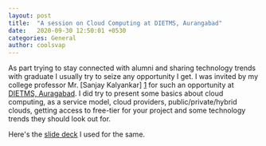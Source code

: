 ```yaml
---
layout: post
title:  "A session on Cloud Computing at DIETMS, Aurangabad"
date:   2020-09-30 12:50:01 +0530
categories: General
author: coolsvap
---
```


As part trying to stay connected with alumni and sharing technology trends with graduate I usually try to seize any opportunity I get. I was invited by my college professor Mr. [Sanjay Kalyankar] [1] for such an opportunity at [DIETMS, Auragabad][0]. I did try to present some basics about cloud computing, as a service model, cloud providers, public/private/hybrid clouds, getting access to free-tier for your project and some technology trends they should look out for. 

Here's the [slide deck][2] I used for the same.

[0]: https://www.dietms.org/
[1]: https://www.linkedin.com/in/sanjay-kalyankar-524a485/
[2]: https://github.com/cloudnative-tech/presentations/raw/master/2020/09/DIETMS-Session-Whats-Next-with-Cloud.pdf